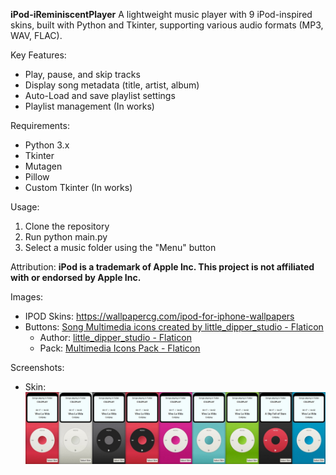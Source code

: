 **iPod-iReminiscentPlayer**
A lightweight music player with 9 iPod-inspired skins, built with Python and Tkinter, supporting various audio formats (MP3, WAV, FLAC).

Key Features:

- Play, pause, and skip tracks
- Display song metadata (title, artist, album)
- Auto-Load and save playlist settings
- Playlist management (In works)

Requirements:

- Python 3.x
- Tkinter
- Mutagen
- Pillow
- Custom Tkinter (In works)

Usage:

1. Clone the repository
2. Run python main.py
3. Select a music folder using the "Menu" button

Attribution:
**iPod is a trademark of Apple Inc. This project is not affiliated with or endorsed by Apple Inc.**

Images:
- IPOD Skins: https://wallpapercg.com/ipod-for-iphone-wallpapers
- Buttons: <a href="https://www.flaticon.com/free-icons/next-song" title="next song icons">Song Multimedia icons created by little_dipper_studio - Flaticon</a>
  - Author: <a href="https://www.flaticon.com/authors/little-dipper-studio">little_dipper_studio - Flaticon</a>
  - Pack: <a href="https://www.flaticon.com/packs/media-player-buttons-13481041">Multimedia Icons Pack - Flaticon</a>

Screenshots:
- Skin: ![Screenshot of Red Skin](./screenshots/skins.jpg)
